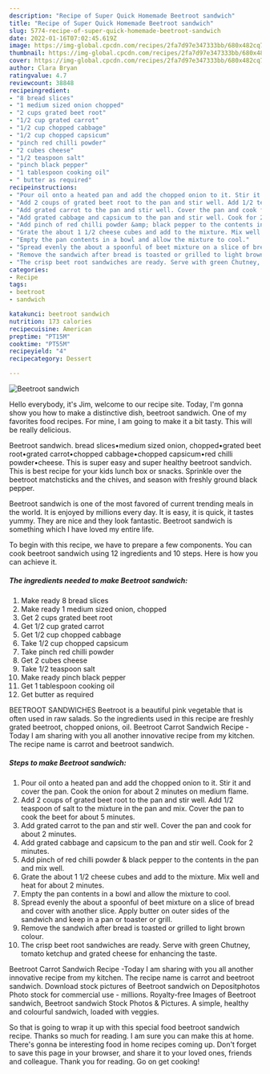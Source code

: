 ```yaml
---
description: "Recipe of Super Quick Homemade Beetroot sandwich"
title: "Recipe of Super Quick Homemade Beetroot sandwich"
slug: 5774-recipe-of-super-quick-homemade-beetroot-sandwich
date: 2022-01-16T07:02:45.619Z
image: https://img-global.cpcdn.com/recipes/2fa7d97e347333bb/680x482cq70/beetroot-sandwich-recipe-main-photo.jpg
thumbnail: https://img-global.cpcdn.com/recipes/2fa7d97e347333bb/680x482cq70/beetroot-sandwich-recipe-main-photo.jpg
cover: https://img-global.cpcdn.com/recipes/2fa7d97e347333bb/680x482cq70/beetroot-sandwich-recipe-main-photo.jpg
author: Clara Bryan
ratingvalue: 4.7
reviewcount: 38848
recipeingredient:
- "8 bread slices"
- "1 medium sized onion chopped"
- "2 cups grated beet root"
- "1/2 cup grated carrot"
- "1/2 cup chopped cabbage"
- "1/2 cup chopped capsicum"
- "pinch red chilli powder"
- "2 cubes cheese"
- "1/2 teaspoon salt"
- "pinch black pepper"
- "1 tablespoon cooking oil"
- " butter as required"
recipeinstructions:
- "Pour oil onto a heated pan and add the chopped onion to it. Stir it and cover the pan. Cook the onion for about 2 minutes on medium flame."
- "Add 2 coups of grated beet root to the pan and stir well. Add 1/2 teaspoon of salt to the mixture in the pan and mix. Cover the pan to cook the beet for about 5 minutes."
- "Add grated carrot to the pan and stir well. Cover the pan and cook for about 2 minutes."
- "Add grated cabbage and capsicum to the pan and stir well. Cook for 2 minutes."
- "Add pinch of red chilli powder &amp; black pepper to the contents in the pan and mix well."
- "Grate the about 1 1/2 cheese cubes and add to the mixture. Mix well and heat for about 2 minutes."
- "Empty the pan contents in a bowl and allow the mixture to cool."
- "Spread evenly the about a spoonful of beet mixture on a slice of bread and cover with another slice. Apply butter on outer sides of the sandwich and keep in a pan or toaster or grill."
- "Remove the sandwich after bread is toasted or grilled to light brown colour."
- "The crisp beet root sandwiches are ready. Serve with green Chutney, tomato ketchup and grated cheese for enhancing the taste."
categories:
- Recipe
tags:
- beetroot
- sandwich

katakunci: beetroot sandwich 
nutrition: 173 calories
recipecuisine: American
preptime: "PT15M"
cooktime: "PT55M"
recipeyield: "4"
recipecategory: Dessert

---
```



![Beetroot sandwich](https://img-global.cpcdn.com/recipes/2fa7d97e347333bb/680x482cq70/beetroot-sandwich-recipe-main-photo.jpg)

Hello everybody, it's Jim, welcome to our recipe site. Today, I'm gonna show you how to make a distinctive dish, beetroot sandwich. One of my favorites food recipes. For mine, I am going to make it a bit tasty. This will be really delicious.

Beetroot sandwich. bread slices•medium sized onion, chopped•grated beet root•grated carrot•chopped cabbage•chopped capsicum•red chilli powder•cheese. This is super easy and super healthy beetroot sandvich. This is best recipe for your kids lunch box or snacks. Sprinkle over the beetroot matchsticks and the chives, and season with freshly ground black pepper.

Beetroot sandwich is one of the most favored of current trending meals in the world. It is enjoyed by millions every day. It is easy, it is quick, it tastes yummy. They are nice and they look fantastic. Beetroot sandwich is something which I have loved my entire life.


To begin with this recipe, we have to prepare a few components. You can cook beetroot sandwich using 12 ingredients and 10 steps. Here is how you can achieve it.

<!--inarticleads1-->

##### The ingredients needed to make Beetroot sandwich:

1. Make ready 8 bread slices
1. Make ready 1 medium sized onion, chopped
1. Get 2 cups grated beet root
1. Get 1/2 cup grated carrot
1. Get 1/2 cup chopped cabbage
1. Take 1/2 cup chopped capsicum
1. Take pinch red chilli powder
1. Get 2 cubes cheese
1. Take 1/2 teaspoon salt
1. Make ready pinch black pepper
1. Get 1 tablespoon cooking oil
1. Get  butter as required


BEETROOT SANDWICHES Beetroot is a beautiful pink vegetable that is often used in raw salads. So the ingredients used in this recipe are freshly grated beetroot, chopped onions, oil. Beetroot Carrot Sandwich Recipe -Today I am sharing with you all another innovative recipe from my kitchen. The recipe name is carrot and beetroot sandwich. 

<!--inarticleads2-->

##### Steps to make Beetroot sandwich:

1. Pour oil onto a heated pan and add the chopped onion to it. Stir it and cover the pan. Cook the onion for about 2 minutes on medium flame.
1. Add 2 coups of grated beet root to the pan and stir well. Add 1/2 teaspoon of salt to the mixture in the pan and mix. Cover the pan to cook the beet for about 5 minutes.
1. Add grated carrot to the pan and stir well. Cover the pan and cook for about 2 minutes.
1. Add grated cabbage and capsicum to the pan and stir well. Cook for 2 minutes.
1. Add pinch of red chilli powder &amp; black pepper to the contents in the pan and mix well.
1. Grate the about 1 1/2 cheese cubes and add to the mixture. Mix well and heat for about 2 minutes.
1. Empty the pan contents in a bowl and allow the mixture to cool.
1. Spread evenly the about a spoonful of beet mixture on a slice of bread and cover with another slice. Apply butter on outer sides of the sandwich and keep in a pan or toaster or grill.
1. Remove the sandwich after bread is toasted or grilled to light brown colour.
1. The crisp beet root sandwiches are ready. Serve with green Chutney, tomato ketchup and grated cheese for enhancing the taste.


Beetroot Carrot Sandwich Recipe -Today I am sharing with you all another innovative recipe from my kitchen. The recipe name is carrot and beetroot sandwich. Download stock pictures of Beetroot sandwich on Depositphotos Photo stock for commercial use - millions. Royalty-free Images of Beetroot sandwich, Beetroot sandwich Stock Photos &amp; Pictures. A simple, healthy and colourful sandwich, loaded with veggies. 

So that is going to wrap it up with this special food beetroot sandwich recipe. Thanks so much for reading. I am sure you can make this at home. There's gonna be interesting food in home recipes coming up. Don't forget to save this page in your browser, and share it to your loved ones, friends and colleague. Thank you for reading. Go on get cooking!
